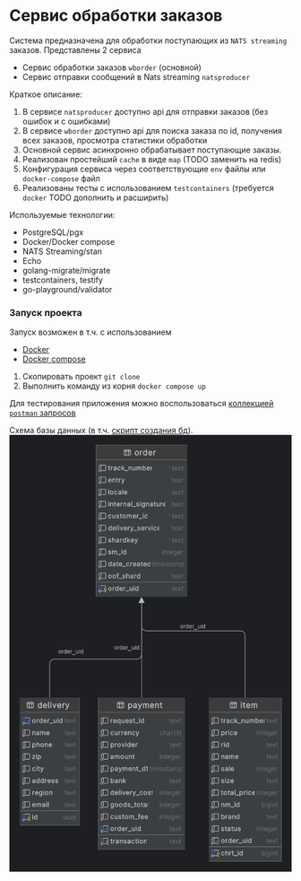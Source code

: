 # Сервис обработки заказов

Система предназначена для обработки поступающих из `NATS streaming` заказов.
Представлены 2 сервиса
- Сервис обработки заказов `wborder` (основной)
- Сервис отправки сообщений в Nats streaming `natsproducer`

Краткое описание:
1. В сервисе `natsproducer` доступно api для отправки заказов (без ошибок и с ошибками)
2. В сервисе `wborder` доступно api для поиска заказа по id, получения всех заказов, просмотра статистики обработки
2. Основной сервис асинхронно обрабатывает поступающие заказы.
3. Реализован простейший `cache` в виде `map` (TODO заменить на redis)
4. Конфигурация сервиса через соответствующие `env` файлы или `docker-compose` файл
5. Реализованы тесты с использованием `testcontainers` (требуется `docker` TODO дополнить и расширить)

Используемые технологии:
- PostgreSQL/pgx
- Docker/Docker compose
- NATS Streaming/stan
- Echo
- golang-migrate/migrate
- testcontainers, testify
- go-playground/validator

### Запуск проекта
Запуск возможен в т.ч. с использованием
- [Docker](https://docs.docker.com/engine/install/)
- [Docker compose](https://docs.docker.com/compose/install/)

1. Скопировать проект `git clone`
2. Выполнить команду из корня `docker compose up`

Для тестирования приложения можно воспользоваться [коллекцией `postman` запросов](wb-order-demo.postman_collection.json)

Схема базы данных (в т.ч. [скрипт создания бд](internal/storage/db/migrations/000001_wb_order_schema.up.sql)).
![schema.png](wb_demo.png)